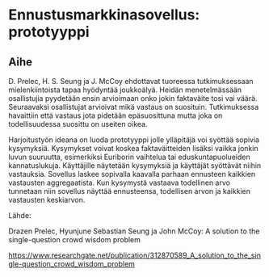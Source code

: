 # Ennustusmarkkinasovellus: prototyyppi

## Aihe

D. Prelec, H. S. Seung ja J. McCoy ehdottavat tuoreessa tutkimuksessaan
mielenkiintoista tapaa hyödyntää joukkoälyä. Heidän menetelmässään
osallistujia pyydetään ensin arvioimaan onko jokin faktaväite tosi vai väärä.
Seuraavaksi osallistujat arvioivat mikä vastaus on suosituin. Tutkimuksessa
havaittiin että vastaus jota pidetään epäsuosittuna mutta joka on
todellisuudessa suosittu on useiten oikea.

Harjoitustyön ideana on luoda prototyyppi jolle ylläpitäjä voi syöttää
sopivia kysymyksiä. Kysymykset voivat koskea faktaväitteiden lisäksi vaikka
jonkin luvun suuruutta, esimerkiksi Euriborin vaihtelua tai
eduskuntapuolueiden kannatuslukuja. Käyttäjille näytetään kysymyksiä ja
käyttäjät syöttävät niihin vastauksia. Sovellus laskee sopivalla kaavalla
parhaan ennusteen kaikkien vastausten aggregaatista. Kun kysymystä vastaava
todellinen arvo tunnetaan niin sovellus näyttää ennusteensa, todellisen arvon
ja kaikkien vastausten keskiarvon.

Lähde:

Drazen Prelec, Hyunjune Sebastian Seung ja John McCoy: A solution to the single-question crowd wisdom problem

https://www.researchgate.net/publication/312870589_A_solution_to_the_single-question_crowd_wisdom_problem
